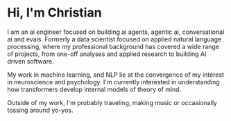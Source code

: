 # Hi, I'm Christian

I am an ai engineer focused on building ai agents, agentic ai, conversational ai and evals. Formerly a data scientist focused on applied natural language processing, where my professional background has covered a wide range of projects, from one-off analyses and applied research to building AI driven software.

My work in machine learning, and NLP lie at the convergence of my interest in neuroscience and psychology. I'm currently interested in understanding how transformers develop internal models of theory of mind.

Outside of my work, I'm probably traveling, making music or occasionally tossing around yo-yos.

